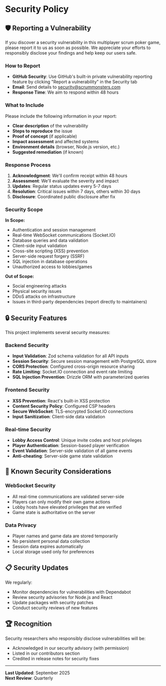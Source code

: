 # Security Policy

## 🛡️ Reporting a Vulnerability

If you discover a security vulnerability in this multiplayer scrum poker game, please report it to us as soon as possible. We appreciate your efforts to responsibly disclose your findings and help keep our users safe.

### How to Report

- **GitHub Security**: Use GitHub's built-in private vulnerability reporting feature by clicking "Report a vulnerability" in the Security tab
- **Email**: Send details to [security@scrummonsters.com](mailto:security@scrummonsters.com)
- **Response Time**: We aim to respond within 48 hours

### What to Include

Please include the following information in your report:

- **Clear description** of the vulnerability
- **Steps to reproduce** the issue
- **Proof of concept** (if applicable)
- **Impact assessment** and affected systems
- **Environment details** (browser, Node.js version, etc.)
- **Suggested remediation** (if known)

### Response Process

1. **Acknowledgment**: We'll confirm receipt within 48 hours
2. **Assessment**: We'll evaluate the severity and impact
3. **Updates**: Regular status updates every 5-7 days
4. **Resolution**: Critical issues within 7 days, others within 30 days
5. **Disclosure**: Coordinated public disclosure after fix

### Security Scope

**In Scope:**
- Authentication and session management
- Real-time WebSocket communications (Socket.IO)
- Database queries and data validation
- Client-side input validation
- Cross-site scripting (XSS) prevention
- Server-side request forgery (SSRF)
- SQL injection in database operations
- Unauthorized access to lobbies/games

**Out of Scope:**
- Social engineering attacks
- Physical security issues
- DDoS attacks on infrastructure
- Issues in third-party dependencies (report directly to maintainers)

## 🔒 Security Features

This project implements several security measures:

### Backend Security
- **Input Validation**: Zod schema validation for all API inputs
- **Session Security**: Secure session management with PostgreSQL store
- **CORS Protection**: Configured cross-origin resource sharing
- **Rate Limiting**: Socket.IO connection and event rate limiting
- **SQL Injection Prevention**: Drizzle ORM with parameterized queries

### Frontend Security  
- **XSS Prevention**: React's built-in XSS protection
- **Content Security Policy**: Configured CSP headers
- **Secure WebSocket**: TLS-encrypted Socket.IO connections
- **Input Sanitization**: Client-side data validation

### Real-time Security
- **Lobby Access Control**: Unique invite codes and host privileges
- **Player Authentication**: Session-based player verification
- **Event Validation**: Server-side validation of all game events
- **Anti-cheating**: Server-side game state validation

## 🚨 Known Security Considerations

### WebSocket Security
- All real-time communications are validated server-side
- Players can only modify their own game actions
- Lobby hosts have elevated privileges that are verified
- Game state is authoritative on the server

### Data Privacy
- Player names and game data are stored temporarily
- No persistent personal data collection
- Session data expires automatically
- Local storage used only for preferences

## 📋 Security Updates

We regularly:
- Monitor dependencies for vulnerabilities with Dependabot
- Review security advisories for Node.js and React
- Update packages with security patches
- Conduct security reviews of new features

## 🏆 Recognition

Security researchers who responsibly disclose vulnerabilities will be:
- Acknowledged in our security advisory (with permission)
- Listed in our contributors section
- Credited in release notes for security fixes

---

**Last Updated**: September 2025  
**Next Review**: Quarterly
